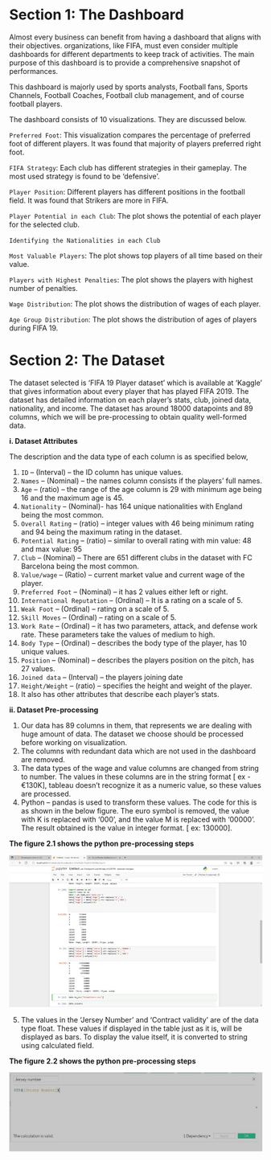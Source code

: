 # Section 1: The Dashboard
Almost every business can benefit from having a dashboard that aligns with their objectives. organizations, like FIFA, must even consider multiple dashboards for different departments to keep track of activities. The main purpose of this dashboard is to provide a comprehensive snapshot of performances.

This dashboard is majorly used by sports analysts, Football fans, Sports Channels, Football Coaches, Football club management, and of course football players.

The dashboard consists of 10 visualizations. They are discussed below.

`Preferred Foot`: This visualization compares the percentage of preferred foot of different players. It was found that majority of players preferred right foot.

`FIFA Strategy`: Each club has different strategies in their gameplay. The most used strategy is found to be ‘defensive’. 

`Player Position`: Different players has different positions in the football field. It was found that Strikers are more in FIFA.

`Player Potential in each Club`: The plot shows the potential of each player for the selected club.

`Identifying the Nationalities in each Club` 

`Most Valuable Players`: The plot shows top players of all time based on their value.

`Players with Highest Penalties`: The plot shows the players with highest number of penalties.

`Wage Distribution`: The plot shows the distribution of wages of each player.

`Age Group Distribution`: The plot shows the distribution of ages of players during FIFA 19.

# Section 2: The Dataset
The dataset selected is ‘FIFA 19 Player dataset’ which is available at ‘Kaggle’ that gives information about every player that has played FIFA 2019. The dataset has detailed information on each player’s stats, club, joined data, nationality, and income. The dataset has around 18000 datapoints and 89 columns, which we will be pre-processing to obtain quality well-formed data. 

**i.	Dataset Attributes**

The description and the data type of each column is as specified below,
1.	`ID` – (Interval) – the ID column has unique values.
2.	`Names` – (Nominal) – the names column consists if the players’ full names.
3.	`Age` – (ratio) – the range of the age column is 29 with minimum age being 16 and the maximum age is 45.	
4.	`Nationality` – (Nominal)- has 164 unique nationalities with England being the most common.
5.	`Overall Rating` – (ratio) – integer values with 46 being minimum rating and 94 being the maximum rating in the dataset.
6. `Potential Rating` – (ratio) – similar to overall rating with min value: 48 and max value: 95
7.	`Club` – (Nominal) – There are 651 different clubs in the dataset with FC Barcelona being the most common.
8.	`Value/wage` – (Ratio) – current market value and current wage of the player.
9.	`Preferred Foot` – (Nominal) – it has 2 values either left or right.
10.	`International Reputation` – (Ordinal) – It is a rating on a scale of 5.
11.	`Weak Foot` – (Ordinal) – rating on a scale of 5.
12.	`Skill Moves` – (Ordinal) – rating on a scale of 5.	
13.	`Work Rate` – (Ordinal) – it has two parameters, attack, and defense work rate. These parameters take the values of medium to high.
14.	`Body Type` – (Ordinal) – describes the body type of the player, has 10 unique values.
15.	`Position` – (Nominal) – describes the players position on the pitch, has 27 values.
16.	`Joined data` – (Interval) – the players joining date
17.	`Height/Weight` – (ratio) – specifies the height and weight of the player. 
18.	It also has other attributes that describe each player’s stats.

**ii.	Dataset Pre-processing**
1.	Our data has 89 columns in them, that represents we are dealing with huge amount of data. The dataset we choose should be processed before working on visualization.
2.	The columns with redundant data which are not used in the dashboard are removed.
3.	The data types of the wage and value columns are changed from string to number. The values in these columns are in the string format [ ex - €130K], tableau doesn’t recognize it as a numeric value, so these values are processed.
4.	Python – pandas is used to transform these values. The code for this is as shown in the below figure. The euro symbol is removed, the value with K is replaced with ‘000’, and the value M is replaced with ‘00000’. The result obtained is the value in integer format. [ ex: 130000].

 **The figure 2.1 shows the python pre-processing steps**
 
 <img src="https://github.com/shaalni01/FIFA-Dashboard/blob/main/Assets/Preprocessing%20the%20dataset.JPG" />
 
 5.	The values in the ‘Jersey Number’ and ‘Contract validity’ are of the data type float. These values if displayed in the table just as it is, will be displayed  as bars. To display the value itself, it is converted to string using calculated field. 

**The figure 2.2 shows the python pre-processing steps**

<img src="https://github.com/shaalni01/FIFA-Dashboard/blob/main/Assets/Preprocessing%20the%20dataset%20fig%202.2.JPG" />


